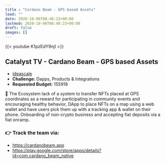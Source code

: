 ```yaml
---
title : "Cardano Beam - GPS based Assets"
lead: ""
date: 2020-10-06T08:48:23+00:00
lastmod: 2020-10-06T08:48:23+00:00
draft: false
images: []
---
```


{{<  youtube K1pzEdY9njI >}}

## Catalyst TV - Cardano Beam - GPS based Assets

- [Ideascale](https://cardano.ideascale.com/c/idea/418245)
- **Challenge:** Dapps, Products & Integrations
- **Requested Budget:** 155918

🌟 The Ecosystem lack of a system to transfer NFTs placed at GPS coordinates as a reward for participating in community events and encouraging healthy behavior, DApp to place NFTs on a map using a web wallet and have users pick them up with a tracking app & wallet on their phone. Onboarding of non-crypto business and accepting fiat deposits via a fiat onramp.

### 👉  Track the team via:

- <https://cardanobeam.app>
- <https://play.google.com/store/apps/details?id=com.cardano_beam_native>

